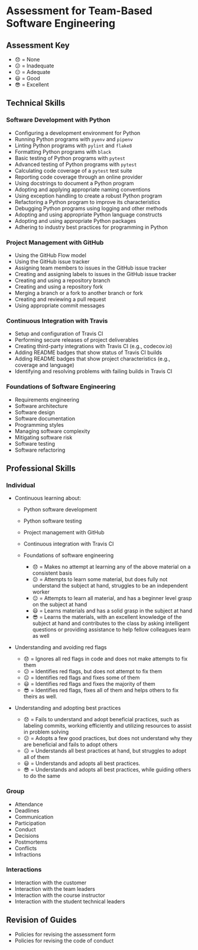 # Assessment for Team-Based Software Engineering

## Assessment Key

* :disappointed: = None
* :confused: = Inadequate
* :neutral_face: = Adequate
* :smiley: = Good
* :sunglasses: = Excellent

## Technical Skills

### Software Development with Python

* Configuring a development environment for Python
* Running Python programs with `pyenv` and `pipenv`
* Linting Python programs with `pylint` and `flake8`
* Formatting Python programs with `black`
* Basic testing of Python programs with `pytest`
* Advanced testing of Python programs with `pytest`
* Calculating code coverage of a `pytest` test suite
* Reporting code coverage through an online provider
* Using docstrings to document a Python program
* Adopting and applying appropriate naming conventions
* Using exception handling to create a robust Python program
* Refactoring a Python program to improve its characteristics
* Debugging Python programs using logging and other methods
* Adopting and using appropriate Python language constructs
* Adopting and using appropriate Python packages
* Adhering to industry best practices for programming in Python

### Project Management with GitHub

* Using the GitHub Flow model
* Using the GitHub issue tracker
* Assigning team members to issues in the GitHub issue tracker
* Creating and assigning labels to issues in the GitHub issue tracker
* Creating and using a repository branch
* Creating and using a repository fork
* Merging a branch or a fork to another branch or fork
* Creating and reviewing a pull request
* Using appropriate commit messages

### Continuous Integration with Travis

* Setup and configuration of Travis CI
* Performing secure releases of project deliverables
* Creating third-party integrations with Travis CI (e.g., codecov.io)
* Adding README badges that show status of Travis CI builds
* Adding README badges that show project characteristics (e.g., coverage and
  language)
* Identifying and resolving problems with failing builds in Travis CI

### Foundations of Software Engineering

* Requirements engineering
* Software architecture
* Software design
* Software documentation
* Programming styles
* Managing software complexity
* Mitigating software risk
* Software testing
* Software refactoring

## Professional Skills

### Individual

* Continuous learning about:
  * Python software development
  * Python software testing
  * Project management with GitHub
  * Continuous integration with Travis CI
  * Foundations of software engineering

    * 😞 = Makes no attempt at learning any of the
    above material on a consistent basis
    * 😕 = Attempts to learn some material, but does
    fully not understand the subject at hand,
    struggles to be an
    independent worker
    * 😐 = Attempts to learn all material, and
    has a beginner level grasp on the subject at hand
    * 😃 = Learns materials and has a solid grasp in
    the subject at hand
    * 😎 = Learns the materials, with an excellent
    knowledge of the subject
    at hand and contributes to the class by asking
    intelligent questions or providing assistance
    to help fellow colleagues learn as well

* Understanding and avoiding red flags

  * 😞 = Ignores all red flags in code and does not make
    attempts to fix them
  * 😕 = Identifies red flags, but does not attempt to
    fix them
  * 😐 = Identifies red flags and fixes some of them
  * 😃 = Identifies red flags and fixes the majority of
    them
  * 😎 = Identifies red flags, fixes all of them and
    helps others to fix theirs as well.

* Understanding and adopting best practices

  * 😞 = Fails to understand and adopt beneficial
    practices,
    such as labeling commits, working efficiently and
    utilizing resources to assist in problem solving
  * 😕 = Adopts a few good practices, but does not
    understand why they are beneficial and fails to
    adopt others
  * 😐 = Understands all best practices at hand, but
    struggles to adopt all of them
  * 😃 = Understands and adopts all best practices.
  * 😎 = Understands and adopts all best practices,
    while guiding others to do the same

### Group

* Attendance
* Deadlines
* Communication
* Participation
* Conduct
* Decisions
* Postmortems
* Conflicts
* Infractions

### Interactions

* Interaction with the customer
* Interaction with the team leaders
* Interaction with the course instructor
* Interaction with the student technical leaders

## Revision of Guides

* Policies for revising the assessment form
* Policies for revising the code of conduct
